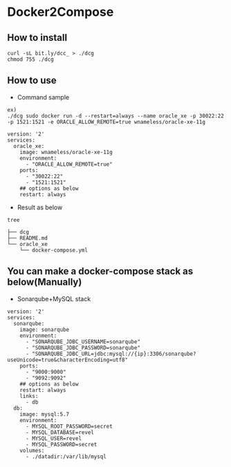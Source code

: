 # Docker2Compose
## How to install

```
curl -sL bit.ly/dcc_ > ./dcg
chmod 755 ./dcg
```

## How to use
 * Command sample

```
ex)
./dcg sudo docker run -d --restart=always --name oracle_xe -p 30022:22 -p 1521:1521 -e ORACLE_ALLOW_REMOTE=true wnameless/oracle-xe-11g

version: '2'
services:
  oracle_xe:
    image: wnameless/oracle-xe-11g
    environment:
      - "ORACLE_ALLOW_REMOTE=true"
    ports:
      - "30022:22"
      - "1521:1521"
    ## options as below
    restart: always
```

 * Result as below

```
tree

├── dcg
├── README.md
└── oracle_xe
    └── docker-compose.yml
```

## You can make a docker-compose stack as below(Manually)
* Sonarqube+MySQL stack
```
version: '2'
services:
  sonarqube:
    image: sonarqube
    environment:
      - "SONARQUBE_JDBC_USERNAME=sonarqube"
      - "SONARQUBE_JDBC_PASSWORD=sonarqube"
      - "SONARQUBE_JDBC_URL=jdbc:mysql://{ip}:3306/sonarqube?useUnicode=true&characterEncoding=utf8"
    ports:
      - "9000:9000"
      - "9092:9092"
    ## options as below
    restart: always
    links:
      - db
  db:
    image: mysql:5.7
    environment:
      - MYSQL_ROOT_PASSWORD=secret
      - MYSQL_DATABASE=revel
      - MYSQL_USER=revel
      - MYSQL_PASSWORD=secret
    volumes:
      - ./datadir:/var/lib/mysql
```
